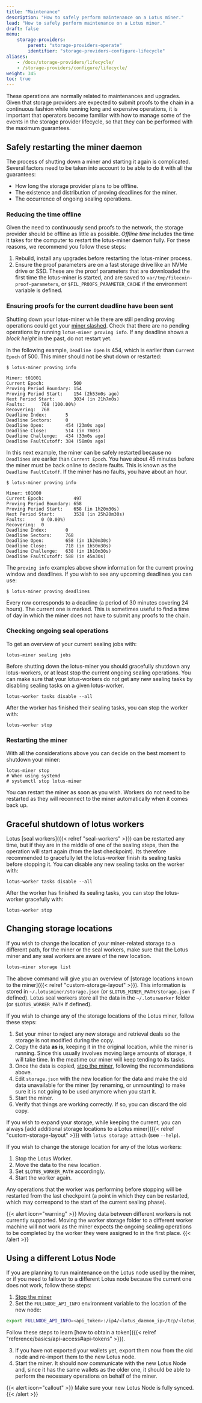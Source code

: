 ```yaml
---
title: "Maintenance"
description: "How to safely perform maintenance on a Lotus miner."
lead: "How to safely perform maintenance on a Lotus miner."
draft: false
menu:
    storage-providers:
        parent: "storage-providers-operate"
        identifier: "storage-providers-configure-lifecycle"
aliases:
    - /docs/storage-providers/lifecycle/
    - /storage-providers/configure/lifecycle/
weight: 345
toc: true
---
```


These operations are normally related to maintenances and upgrades. Given that storage providers are expected to submit proofs to the chain in a continuous fashion while running long and expensive operations, it is important that operators become familiar with how to manage some of the events in the storage provider lifecycle, so that they can be performed with the maximum guarantees.

## Safely restarting the miner daemon

The process of shutting down a miner and starting it again is complicated. Several factors need to be taken into account to be able to do it with all the guarantees:

- How long the storage provider plans to be offline.
- The existence and distribution of proving deadlines for the miner.
- The occurrence of ongoing sealing operations.

### Reducing the time offline

Given the need to continuously send proofs to the network, the storage provider should be offline as little as possible. _Offline time_ includes the time it takes for the computer to restart the lotus-miner daemon fully. For these reasons, we recommend you follow these steps:

1. Rebuild, install any upgrades before restarting the lotus-miner process.
1. Ensure the proof parameters are on a fast storage drive like an NVMe drive or SSD. These are the proof parameters that are downloaded the first time the lotus-miner is started, and are saved to `var/tmp/filecoin-proof-parameters`, or `$FIL_PROOFS_PARAMETER_CACHE` if the environment variable is defined.

### Ensuring proofs for the current deadline have been sent

Shutting down your lotus-miner while there are still pending proving operations could get your [miner slashed](https://docs.filecoin.io/mine/slashing/). Check that there are no pending operations by running `lotus-miner proving info`. If any deadline shows a _block height_ in the past, do not restart yet.

In the following example, `Deadline Open` is 454, which is earlier than `Current Epoch` of 500. This miner should not be shut down or restarted:

```shell
$ lotus-miner proving info

Miner: t01001
Current Epoch:           500
Proving Period Boundary: 154
Proving Period Start:    154 (2h53m0s ago)
Next Period Start:       3034 (in 21h7m0s)
Faults:      768 (100.00%)
Recovering:  768
Deadline Index:       5
Deadline Sectors:     0
Deadline Open:        454 (23m0s ago)
Deadline Close:       514 (in 7m0s)
Deadline Challenge:   434 (33m0s ago)
Deadline FaultCutoff: 384 (58m0s ago)
```

In this next example, the miner can be safely restarted because no `Deadlines` are earlier than `Current Epoch`. You have about 45 minutes before the miner must be back online to declare faults. This is known as the `Deadline FaultCutoff`. If the miner has no faults, you have about an hour.

```shell
$ lotus-miner proving info

Miner: t01000
Current Epoch:           497
Proving Period Boundary: 658
Proving Period Start:    658 (in 1h20m30s)
Next Period Start:       3538 (in 25h20m30s)
Faults:      0 (0.00%)
Recovering:  0
Deadline Index:       0
Deadline Sectors:     768
Deadline Open:        658 (in 1h20m30s)
Deadline Close:       718 (in 1h50m30s)
Deadline Challenge:   638 (in 1h10m30s)
Deadline FaultCutoff: 588 (in 45m30s)
```

The `proving info` examples above show information for the current proving window and deadlines. If you wish to see any upcoming deadlines you can use:

```shell
$ lotus-miner proving deadlines
```

Every row corresponds to a deadline (a period of 30 minutes covering 24 hours). The current one is marked. This is sometimes useful to find a time of day in which the miner does not have to submit any proofs to the chain.

### Checking ongoing seal operations

To get an overview of your current sealing jobs with:

```shell
lotus-miner sealing jobs
```

Before shutting down the lotus-miner you should gracefully shutdown any lotus-workers, or at least stop the current ongoing sealing operations. You can make sure that your lotus-workers do not get any new sealing tasks by disabling sealing tasks on a given lotus-worker.

```shell
lotus-worker tasks disable --all
```

After the worker has finished their sealing tasks, you can stop the worker with:

```shell
lotus-worker stop
```

### Restarting the miner

With all the considerations above you can decide on the best moment to shutdown your miner:

```shell
lotus-miner stop
# When using systemd
# systemctl stop lotus-miner
```

You can restart the miner as soon as you wish. Workers do not need to be restarted as they will reconnect to the miner automatically when it comes back up.

## Graceful shutdown of lotus workers

Lotus [seal workers]({{< relref "seal-workers" >}}) can be restarted any time, but if they are in the middle of one of the sealing steps, then the operation will start again (from the last checkpoint). Its therefore recommended to gracefully let the lotus-worker finish its sealing tasks before stopping it. You can disable any new sealing tasks on the worker with:

```shell
lotus-worker tasks disable --all
```

After the worker has finished its sealing tasks, you can stop the lotus-worker gracefully with:

```shell
lotus-worker stop
```

## Changing storage locations

If you wish to change the location of your miner-related storage to a different path, for the miner or the seal workers, make sure that the Lotus miner and any seal workers are aware of the new location.

```sh
lotus-miner storage list
```

The above command will give you an overview of [storage locations known to the miner]({{< relref "custom-storage-layout" >}}). This information is stored in `~/.lotusminer/storage.json` (or `$LOTUS_MINER_PATH/storage.json` if defined). Lotus seal workers store all the data in the `~/.lotusworker` folder (or `$LOTUS_WORKER_PATH` if defined).

If you wish to change any of the storage locations of the Lotus miner, follow these steps:

1. Set your miner to reject any new storage and retrieval deals so the storage is not modified during the copy.
2. Copy the data **as is**, keeping it in the original location, while the miner is running. Since this usually involves moving large amounts of storage, it will take time. In the meatime our miner will keep tending to its tasks.
3. Once the data is copied, [stop the miner](#safely-restarting-the-miner-daemon), following the recommendations above.
4. Edit `storage.json` with the new location for the data and make the old data unavailable for the miner (by renaming, or unmounting) to make sure it is not going to be used anymore when you start it.
5. Start the miner.
6. Verify that things are working correctly. If so, you can discard the old copy.

If you wish to expand your storage, while keeping the current, you can always [add additional storage locations to a Lotus miner]({{< relref "custom-storage-layout" >}}) with `lotus storage attach` (see `--help`).

If you wish to change the storage location for any of the lotus workers:

1. Stop the Lotus Worker.
2. Move the data to the new location.
3. Set `$LOTUS_WORKER_PATH` accordingly.
4. Start the worker again.

Any operations that the worker was performing before stopping will be restarted from the last checkpoint (a point in which they can be restarted, which may correspond to the start of the current sealing phase).

{{< alert icon="warning" >}}
Moving data between different workers is not currently supported. Moving the worker storage folder to a different worker machine will not work as the miner expects the ongoing sealing operations to be completed by the worker they were assigned to in the first place.
{{< /alert >}}

## Using a different Lotus Node

If you are planning to run maintenance on the Lotus node used by the miner, or if you need to failover to a different Lotus node because the current one does not work, follow these steps:

1. [Stop the miner](#safely-restarting-the-miner-daemon)
2. Set the `FULLNODE_API_INFO` environment variable to the location of the new node:

```sh
export FULLNODE_API_INFO=<api_token>:/ip4/<lotus_daemon_ip>/tcp/<lotus_daemon_port>/http
```

Follow these steps to learn [how to obtain a token]({{< relref "reference/basics/api-access#api-tokens" >}}).

3. If you have not exported your wallets yet, export them now from the old node and re-import them to the new Lotus node.
4. Start the miner. It should now communicate with the new Lotus Node and, since it has the same wallets as the older one, it should be able to perform the necessary operations on behalf of the miner.

{{< alert icon="callout" >}}
Make sure your new Lotus Node is fully synced.
{{< /alert >}}
